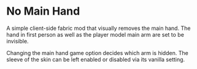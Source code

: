 # No Main Hand

A simple client-side fabric mod that visually removes the main hand.
The hand in first person as well as the player model main arm are set to be
invisible.

Changing the main hand game option decides which arm is hidden.
The sleeve of the skin can be left enabled or disabled via its vanilla
setting.

